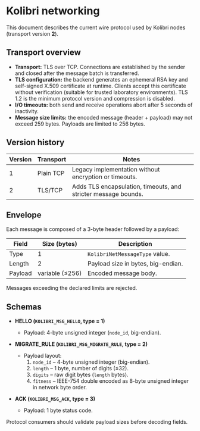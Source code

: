 # Kolibri networking

This document describes the current wire protocol used by Kolibri nodes
(transport version **2**).

## Transport overview

* **Transport:** TLS over TCP. Connections are established by the sender and
  closed after the message batch is transferred.
* **TLS configuration:** the backend generates an ephemeral RSA key and
  self-signed X.509 certificate at runtime. Clients accept this certificate
  without verification (suitable for trusted laboratory environments). TLS 1.2
  is the minimum protocol version and compression is disabled.
* **I/O timeouts:** both send and receive operations abort after 5 seconds of
  inactivity.
* **Message size limits:** the encoded message (header + payload) may not
  exceed 259 bytes. Payloads are limited to 256 bytes.

## Version history

| Version | Transport | Notes |
|---------|-----------|-------|
| 1       | Plain TCP | Legacy implementation without encryption or timeouts. |
| 2       | TLS/TCP   | Adds TLS encapsulation, timeouts, and stricter message bounds. |

## Envelope

Each message is composed of a 3-byte header followed by a payload:

| Field | Size (bytes) | Description |
|-------|--------------|-------------|
| Type  | 1            | `KolibriNetMessageType` value. |
| Length| 2            | Payload size in bytes, big-endian. |
| Payload | variable (≤256) | Encoded message body. |

Messages exceeding the declared limits are rejected.

## Schemas

* **HELLO (`KOLIBRI_MSG_HELLO`, type = 1)**
  * Payload: 4-byte unsigned integer (`node_id`, big-endian).

* **MIGRATE_RULE (`KOLIBRI_MSG_MIGRATE_RULE`, type = 2)**
  * Payload layout:
    1. `node_id` – 4-byte unsigned integer (big-endian).
    2. `length` – 1 byte, number of digits (≤32).
    3. `digits` – raw digit bytes (`length` bytes).
    4. `fitness` – IEEE-754 double encoded as 8-byte unsigned integer in
       network byte order.

* **ACK (`KOLIBRI_MSG_ACK`, type = 3)**
  * Payload: 1 byte status code.

Protocol consumers should validate payload sizes before decoding fields.
